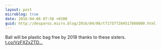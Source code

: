 ```yaml
---
layout: post
microblog: true
date: 2016-04-06 07:58 +0300
guid: http://desparoz.micro.blog/2016/04/06/t717577284517888000.html
---
```

Bali will be plastic bag free by 2018 thanks to these sisters. [t.co/VzFXZxZTD...](https://t.co/VzFXZxZTDe)
